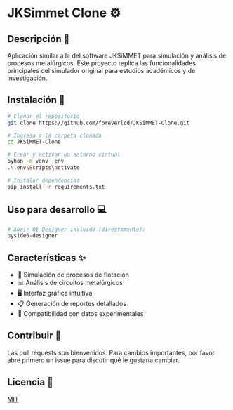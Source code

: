 # JKSimmet Clone ⚙️

## Descripción 📝
Aplicación similar a la del software JKSiMMET para simulación y análisis de procesos metalúrgicos. Este proyecto replica las funcionalidades principales del simulador original para estudios académicos y de investigación.

## Instalación 🚀
```bash
# Clonar el repositorio
git clone https://github.com/foreverlcd/JKSiMMET-Clone.git  

# Ingresa a la carpeta clonada
cd JKSiMMET-Clone

# Crear y activar un entorno virtual 
pyhon -m venv .env
.\.env\Scripts\activate

# Instalar dependencias
pip install -r requirements.txt
```

## Uso para desarrollo 💻
```bash
# Abrir Qt Designer incluido (directamente):
pyside6-designer
```

## Características ✨
- 🔄 Simulación de procesos de flotación
- 📊 Análisis de circuitos metalúrgicos
- 🖥️ Interfaz gráfica intuitiva
- 📋 Generación de reportes detallados
- 🧪 Compatibilidad con datos experimentales

## Contribuir 🤝
Las pull requests son bienvenidos. Para cambios importantes, por favor abre primero un issue para discutir qué le gustaría cambiar.

## Licencia 📄
[MIT](https://choosealicense.com/licenses/mit/)